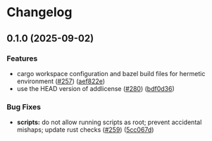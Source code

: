 # Changelog

## 0.1.0 (2025-09-02)


### Features

* cargo workspace configuration and bazel build files for hermetic environment ([#257](https://github.com/konz261/dotprompt/issues/257)) ([aef822e](https://github.com/konz261/dotprompt/commit/aef822ed484d256ba95a3544e132a9b33e0dc02d))
* use the HEAD version of addlicense ([#280](https://github.com/konz261/dotprompt/issues/280)) ([bdf0d36](https://github.com/konz261/dotprompt/commit/bdf0d36a430a363de4163f48394546cba884eaaf))


### Bug Fixes

* **scripts:** do not allow running scripts as root; prevent accidental mishaps; update rust checks ([#259](https://github.com/konz261/dotprompt/issues/259)) ([5cc067d](https://github.com/konz261/dotprompt/commit/5cc067dc44eaacab2e2dfa387bc79aa3f23d62c8))
